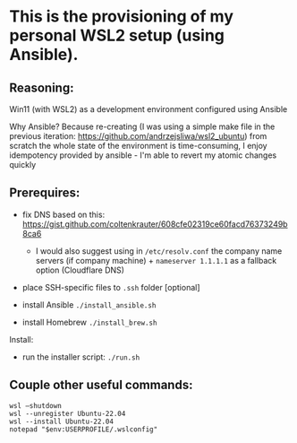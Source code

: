 # This is the provisioning of my personal WSL2 setup (using Ansible).

## Reasoning:

Win11 (with WSL2) as a development environment configured using Ansible

Why Ansible? Because re-creating (I was using a simple make file in the previous iteration: https://github.com/andrzejsliwa/wsl2_ubuntu) from scratch the whole state of the environment is time-consuming, I enjoy idempotency provided by ansible - I'm able to revert my atomic changes quickly

## Prerequires:

- fix DNS based on this: <https://gist.github.com/coltenkrauter/608cfe02319ce60facd76373249b8ca6>
    - I would also suggest using in `/etc/resolv.conf` the company name servers (if company machine) + `nameserver 1.1.1.1` as a fallback option (Cloudflare DNS)

- place SSH-specific files to `.ssh` folder [optional]

- install Ansible `./install_ansible.sh`

- install Homebrew `./install_brew.sh`

Install:

- run the installer script: `./run.sh`

<!-- TODO:  add Taskfile.yml   -->

## Couple other useful commands:

    wsl —shutdown
    wsl --unregister Ubuntu-22.04
    wsl --install Ubuntu-22.04
    notepad "$env:USERPROFILE/.wslconfig"

<!-- content of `.wslconfig`:
```properties
[wsl2]
memory=32GB
processors=6
``` -->
